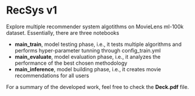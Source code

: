 # RecSys v1

Explore multiple recommender system algotithms on MovieLens ml-100k dataset.
Essentially, there are three notebooks
- **main_train**, model testing phase, i.e., it tests multiple algorithms and performs hyper-parameter tunning through config_train.yml
- **main_evaluate**, model evaluation phase, i.e., it analyzes the performance of the best chosen methodology
- **main_inference**, model building phase, i.e., it creates movie recommendations for all users

For a summary of the developed work, feel free to check the **Deck.pdf** file.

